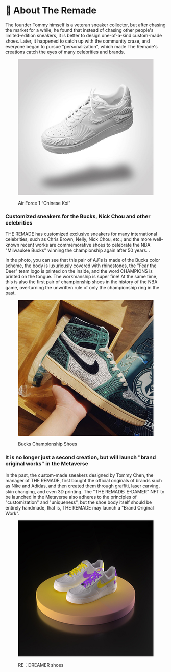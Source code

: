 # 📓 About The Remade

The founder Tommy himself is a veteran sneaker collector, but after chasing the market for a while, he found that instead of chasing other people's limited-edition sneakers, it is better to design one-of-a-kind custom-made shoes. Later, it happened to catch up with the community craze, and everyone began to pursue "personalization", which made The Remade's creations catch the eyes of many celebrities and brands.

<figure><img src=".gitbook/assets/02.jpg" alt=""><figcaption><p>Air Force 1 “Chinese Koi”</p></figcaption></figure>

### Customized sneakers for the Bucks, **Nick Chou** and other celebrities

THE REMADE has customized exclusive sneakers for many international celebrities, such as Chris Brown, Nelly, Nick Chou, etc.; and the more well-known recent works are commemorative shoes to celebrate the NBA "Milwaukee Bucks" winning the championship again after 50 years. .

In the photo, you can see that this pair of AJ1s is made of the Bucks color scheme, the body is luxuriously covered with rhinestones, the "Fear the Deer" team logo is printed on the inside, and the word CHAMPIONS is printed on the tongue. The workmanship is super fine! At the same time, this is also the first pair of championship shoes in the history of the NBA game, overturning the unwritten rule of only the championship ring in the past.

<figure><img src=".gitbook/assets/05 (2).jpg" alt=""><figcaption><p>Bucks Championship Shoes</p></figcaption></figure>

### It is no longer just a second creation, but will launch "brand original works" in the Metaverse

In the past, the custom-made sneakers designed by Tommy Chen, the manager of THE REMADE, first bought the official originals of brands such as Nike and Adidas, and then created them through graffiti, laser carving, skin changing, and even 3D printing. The "THE REMADE: E-DAMER" NFT to be launched in the Metaverse also adheres to the principles of "customization" and "uniqueness", but the shoe body itself should be entirely handmade, that is, THE REMADE may launch a "Brand Original Work".

<figure><img src=".gitbook/assets/06 (2).jpg" alt=""><figcaption><p>RE：DREAMER shoes</p></figcaption></figure>
